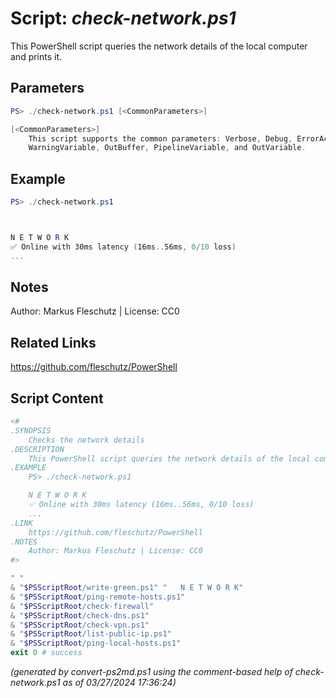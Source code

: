 Script: *check-network.ps1*
========================

This PowerShell script queries the network details of the local computer and prints it.

Parameters
----------
```powershell
PS> ./check-network.ps1 [<CommonParameters>]

[<CommonParameters>]
    This script supports the common parameters: Verbose, Debug, ErrorAction, ErrorVariable, WarningAction, 
    WarningVariable, OutBuffer, PipelineVariable, and OutVariable.
```

Example
-------
```powershell
PS> ./check-network.ps1



N E T W O R K
✅ Online with 30ms latency (16ms..56ms, 0/10 loss)
...

```

Notes
-----
Author: Markus Fleschutz | License: CC0

Related Links
-------------
https://github.com/fleschutz/PowerShell

Script Content
--------------
```powershell
<#
.SYNOPSIS
	Checks the network details
.DESCRIPTION
	This PowerShell script queries the network details of the local computer and prints it.
.EXAMPLE
	PS> ./check-network.ps1

	N E T W O R K
	✅ Online with 30ms latency (16ms..56ms, 0/10 loss)
	...
.LINK
	https://github.com/fleschutz/PowerShell
.NOTES
	Author: Markus Fleschutz | License: CC0
#>

" "
& "$PSScriptRoot/write-green.ps1" "   N E T W O R K"
& "$PSScriptRoot/ping-remote-hosts.ps1"
& "$PSScriptRoot/check-firewall"
& "$PSScriptRoot/check-dns.ps1"
& "$PSScriptRoot/check-vpn.ps1"
& "$PSScriptRoot/list-public-ip.ps1"
& "$PSScriptRoot/ping-local-hosts.ps1"
exit 0 # success
```

*(generated by convert-ps2md.ps1 using the comment-based help of check-network.ps1 as of 03/27/2024 17:36:24)*
